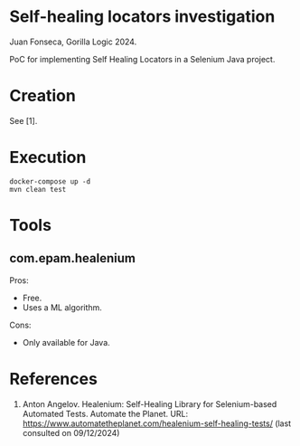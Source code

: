 # Self-healing locators investigation
Juan Fonseca, Gorilla Logic 2024.

PoC for implementing Self Healing Locators in a Selenium Java project.

# Creation
See [1].

# Execution
```
docker-compose up -d
mvn clean test
```

# Tools
## com.epam.healenium

Pros:
* Free.
* Uses a ML algorithm.

Cons:
* Only available for Java.

# References
1. Anton Angelov. Healenium: Self-Healing Library for Selenium-based Automated Tests. Automate the Planet. URL: https://www.automatetheplanet.com/healenium-self-healing-tests/ (last consulted on 09/12/2024)